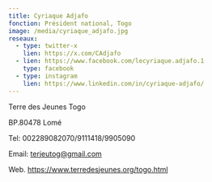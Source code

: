 ```yaml
---
title: Cyriaque Adjafo
fonction: Président national, Togo
image: /media/cyriaque_adjafo.jpg
reseaux:
  - type: twitter-x
    lien: https://x.com/CAdjafo
  - lien: https://www.facebook.com/lecyriaque.adjafo.1
    type: facebook
  - type: instagram
    lien: https://www.linkedin.com/in/cyriaque-adjafo/
---
```

Terre des Jeunes Togo

BP.80478 Lomé

Tel: 002289082070/9111418/9905090

Email: terjeutog@gmail.com

Web. https://www.terredesjeunes.org/togo.html
